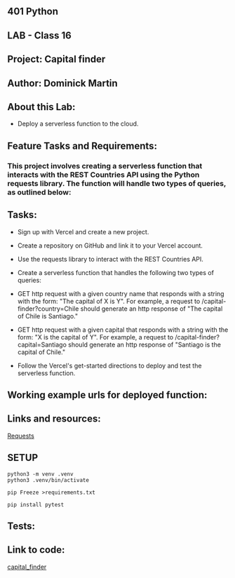 ## 401 Python 
## LAB - Class 16
## Project: Capital finder
## Author: Dominick Martin 
## About this Lab:
- Deploy a serverless function to the cloud.



## Feature Tasks and Requirements:
### This project involves creating a serverless function that interacts with the REST Countries API using the Python requests library. The function will handle two types of queries, as outlined below:


## Tasks:
- Sign up with Vercel and create a new project.

- Create a repository on GitHub and link it to your Vercel account.

- Use the requests library to interact with the REST Countries API.

- Create a serverless function that handles the following two types of queries:

- GET http request with a given country name that responds with a string with the form: "The capital of X is Y". For example, a request to /capital-finder?country=Chile should generate an http response of "The capital of Chile is Santiago."

- GET http request with a given capital that responds with a string with the form: "X is the capital of Y". For example, a request to /capital-finder?capital=Santiago should generate an http response of "Santiago is the capital of Chile."

- Follow the Vercel's get-started directions to deploy and test the serverless function.


## Working example urls for deployed function:



## Links and resources:
[Requests](https://requests.readthedocs.io/en/latest/)



## SETUP
```
python3 -m venv .venv
python3 .venv/bin/activate

pip Freeze >requirements.txt 

pip install pytest

``` 

## Tests:



## Link to code:
[capital_finder](/api_file/capital_finder.py)
